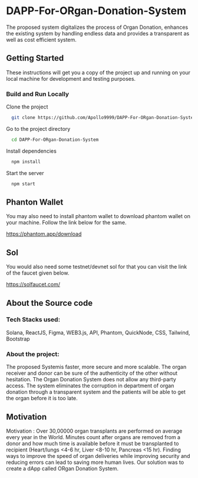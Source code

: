 # DAPP-For-ORgan-Donation-System



The proposed system digitalizes the process of Organ Donation, enhances the existing system by
handling endless data and provides a transparent as well as cost efficient system. 






## Getting Started

These instructions will get you a copy of the project up and running on your local machine for development and testing purposes.

### Build and Run Locally

Clone the project
```bash
  git clone https://github.com/Apollo9999/DAPP-For-ORgan-Donation-System.git
```
Go to the project directory
```bash
  cd DAPP-For-ORgan-Donation-System
```

Install dependencies
```bash
  npm install
```
Start the server
```bash
  npm start
```
## Phanton Wallet

You may also need to install phantom wallet to download phantom wallet 
on your machine. Follow the link below for the same.

https://phantom.app/download

## Sol

You would also need some testnet/devnet sol for that you can visit the link 
of the faucet given below.

https://solfaucet.com/

## About the Source code

### Tech Stacks used:

Solana, ReactJS, Figma, WEB3.js, API, Phantom, QuickNode, CSS, Tailwind, Bootstrap

### About the project:
The proposed Systemis faster, more secure and more scalable. The organ receiver and donor can be sure of the authenticity
of the other without hesitation. The Organ Donation System does not allow any third-party access. 
The system eliminates the corruption in department of organ donation through a transparent system and the
patients will be able to get the organ before it is too late.



## Motivation

Motivation : Over 30,00000 organ transplants are performed on average every year in the World. Minutes count after organs are removed from a donor and how much time is available before it must be transplanted to recipient (Heart/lungs &lt;4-6 hr, Liver &lt;8-10 hr, Pancreas &lt;15 hr). Finding ways to improve the speed of organ deliveries while improving security and reducing errors can lead to saving more human lives. Our solution was to create a dApp called ORgan Donation System.
